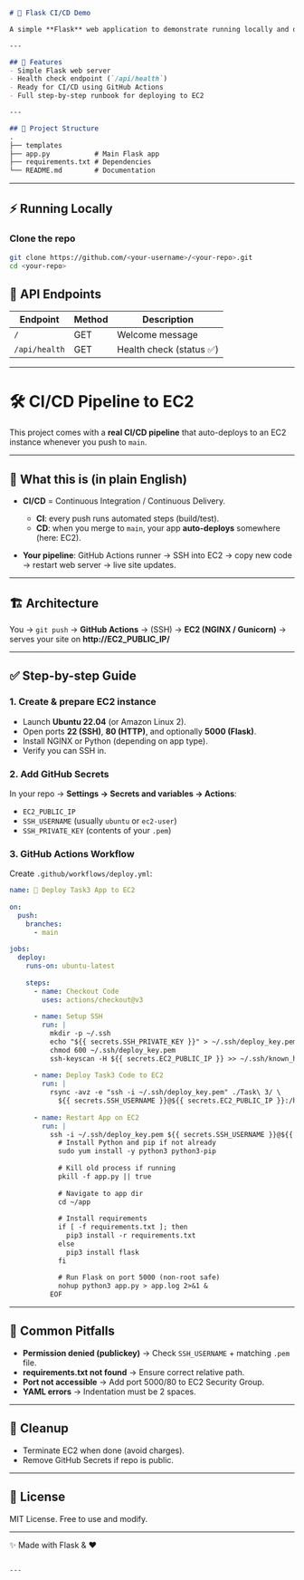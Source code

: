 ```markdown
# 🚀 Flask CI/CD Demo

A simple **Flask** web application to demonstrate running locally and deploying via **GitHub Actions** to **Amazon Linux 2 / Ubuntu EC2**.

---

## 📌 Features
- Simple Flask web server
- Health check endpoint (`/api/health`)
- Ready for CI/CD using GitHub Actions
- Full step-by-step runbook for deploying to EC2

---

## 📂 Project Structure
.
├── templates
├── app.py           # Main Flask app
├── requirements.txt # Dependencies
└── README.md        # Documentation

````

---

## ⚡ Running Locally

### Clone the repo
```bash
git clone https://github.com/<your-username>/<your-repo>.git
cd <your-repo>
````

## 📡 API Endpoints

| Endpoint      | Method | Description             |
| ------------- | ------ | ----------------------- |
| `/`           | GET    | Welcome message         |
| `/api/health` | GET    | Health check (status ✅) |

---

# 🛠️ CI/CD Pipeline to EC2

This project comes with a **real CI/CD pipeline** that auto-deploys to an EC2 instance whenever you push to `main`.

---

## 🧠 What this is (in plain English)

* **CI/CD** = Continuous Integration / Continuous Delivery.

  * **CI**: every push runs automated steps (build/test).
  * **CD**: when you merge to `main`, your app **auto-deploys** somewhere (here: EC2).

* **Your pipeline**: GitHub Actions runner → SSH into EC2 → copy new code → restart web server → live site updates.

---

## 🏗️ Architecture

You → `git push` → **GitHub Actions** → (SSH) → **EC2 (NGINX / Gunicorn)** → serves your site on **http\://EC2\_PUBLIC\_IP/**

---

## ✅ Step-by-step Guide

### 1. Create & prepare EC2 instance

* Launch **Ubuntu 22.04** (or Amazon Linux 2).
* Open ports **22 (SSH)**, **80 (HTTP)**, and optionally **5000 (Flask)**.
* Install NGINX or Python (depending on app type).
* Verify you can SSH in.

### 2. Add GitHub Secrets

In your repo → **Settings → Secrets and variables → Actions**:

* `EC2_PUBLIC_IP`
* `SSH_USERNAME` (usually `ubuntu` or `ec2-user`)
* `SSH_PRIVATE_KEY` (contents of your `.pem`)

### 3. GitHub Actions Workflow

Create `.github/workflows/deploy.yml`:

```yaml
name: 🚀 Deploy Task3 App to EC2
 
on:
  push:
    branches:
      - main
 
jobs:
  deploy:
    runs-on: ubuntu-latest
 
    steps:
      - name: Checkout Code
        uses: actions/checkout@v3
 
      - name: Setup SSH
        run: |
          mkdir -p ~/.ssh
          echo "${{ secrets.SSH_PRIVATE_KEY }}" > ~/.ssh/deploy_key.pem
          chmod 600 ~/.ssh/deploy_key.pem
          ssh-keyscan -H ${{ secrets.EC2_PUBLIC_IP }} >> ~/.ssh/known_hosts
 
      - name: Deploy Task3 Code to EC2
        run: |
          rsync -avz -e "ssh -i ~/.ssh/deploy_key.pem" ./Task\ 3/ \
            ${{ secrets.SSH_USERNAME }}@${{ secrets.EC2_PUBLIC_IP }}:/home/${{ secrets.SSH_USERNAME }}/app/
 
      - name: Restart App on EC2
        run: |
          ssh -i ~/.ssh/deploy_key.pem ${{ secrets.SSH_USERNAME }}@${{ secrets.EC2_PUBLIC_IP }} << 'EOF'
            # Install Python and pip if not already
            sudo yum install -y python3 python3-pip
 
            # Kill old process if running
            pkill -f app.py || true
 
            # Navigate to app dir
            cd ~/app
 
            # Install requirements
            if [ -f requirements.txt ]; then
              pip3 install -r requirements.txt
            else
              pip3 install flask
            fi
 
            # Run Flask on port 5000 (non-root safe)
            nohup python3 app.py > app.log 2>&1 &
          EOF
```

---

## 🚨 Common Pitfalls

* **Permission denied (publickey)** → Check `SSH_USERNAME` + matching `.pem` file.
* **requirements.txt not found** → Ensure correct relative path.
* **Port not accessible** → Add port 5000/80 to EC2 Security Group.
* **YAML errors** → Indentation must be 2 spaces.

---

## 🧹 Cleanup

* Terminate EC2 when done (avoid charges).
* Remove GitHub Secrets if repo is public.

---

## 📜 License

MIT License. Free to use and modify.

---

✨ Made with Flask & ❤️

```

---

